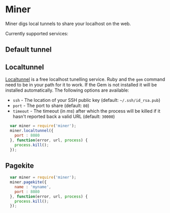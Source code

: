 # Miner

Miner digs local tunnels to share your localhost on the web.

Currently supported services:

## Default tunnel


## Localtunnel

[Localtunnel](http://localtunnel.com) is a free localhost tunelling service. Ruby and the `gem` command need
to be in your path for it to work. If the Gem is not installed it will be installed automatically.
The following options are available:

* `ssh` - The location of your SSH public key (default: `~/.ssh/id_rsa.pub`)
* `port` - The port to share (default: `80`)
* `timeout` - The timeout (in *ms*) after which the process will be killed if
it hasn't reported back a valid URL (default: `30000`)

```javascript
  var miner = require('miner');
  miner.localtunnel({
    port : 8080
  }, function(error, url, process) {
    process.kill();
  });
```

## Pagekite

```javascript
  var miner = require('miner');
  miner.pagekite({
    name : 'myname',
    port : 8080
  }, function(error, url, process) {
    process.kill();
  });
```
